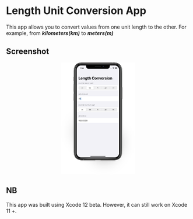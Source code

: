 # Length Unit Conversion App
This app allows you to convert values from one unit length to the other. For example, from **_kilometers(km)_** to **_meters(m)_**

## Screenshot
<p align="center">
    <img src="screenshot_.png" alt="app screenshot" width="40%">
</p>

## NB
This app was built using Xcode 12 beta. However, it can still work on Xcode 11 +.